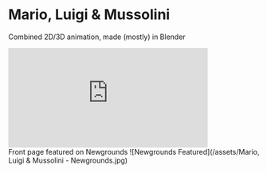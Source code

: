 # Mario, Luigi & Mussolini 
Combined 2D/3D animation, made (mostly) in Blender
<br/> 
<iframe width="400" height="200" src="https://www.newgrounds.com/content/embed.php?id=SkwSj" frameborder="0" allowfullscreen></iframe>
<br/> 
Front page featured on Newgrounds
![Newgrounds Featured](/assets/Mario, Luigi & Mussolini - Newgrounds.jpg)

